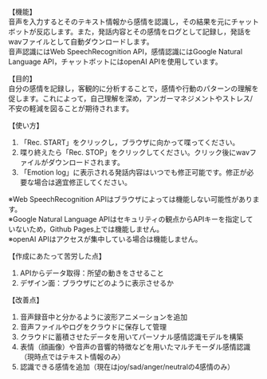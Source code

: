 【機能】  
音声を入力するとそのテキスト情報から感情を認識し，その結果を元にチャットボットが反応します。また，発話内容とその感情をログとして記録し，発話をwavファイルとして自動ダウンロードします。  
音声認識にはWeb SpeechRecognition API，感情認識にはGoogle Natural Language API，チャットボットにはopenAI APIを使用しています。  
  
【目的】  
自分の感情を記録し，客観的に分析することで，感情や行動のパターンの理解を促します。これによって，自己理解を深め，アンガーマネジメントやストレス/不安の軽減を図ることが期待されます。  
  
【使い方】  
1. 「Rec. START」をクリックし，ブラウザに向かって喋ってください。
2. 喋り終えたら「Rec. STOP」をクリックしてください。クリック後にwavファイルがダウンロードされます。
3. 「Emotion log」に表示される発話内容はいつでも修正可能です。修正が必要な場合は適宜修正してください。  

※Web SpeechRecognition APIはブラウザによっては機能しない可能性があります。  
※Google Natural Language APIはセキュリティの観点からAPIキーを指定していないため，Github Pages上では機能しません。  
※openAI APIはアクセスが集中している場合は機能しません。
  
【作成にあたって苦労した点】  
1. APIからデータ取得：所望の動きをさせること
2. デザイン面：ブラウザにどのように表示させるか

【改善点】  
1. 音声録音中と分かるように波形アニメーションを追加
2. 音声ファイルやログをクラウドに保存して管理
3. クラウドに蓄積させたデータを用いてパーソナル感情認識モデルを構築
4. 表情（顔画像）や音声の音響的特徴などを用いたマルチモーダル感情認識（現時点ではテキスト情報のみ）
5. 認識できる感情を追加（現在はjoy/sad/anger/neutralの4感情のみ）
